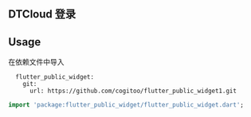 <!-- 
This README describes the package. If you publish this package to pub.dev,
this README's contents appear on the landing page for your package.

For information about how to write a good package README, see the guide for
[writing package pages](https://dart.dev/guides/libraries/writing-package-pages). 

For general information about developing packages, see the Dart guide for
[creating packages](https://dart.dev/guides/libraries/create-library-packages)
and the Flutter guide for
[developing packages and plugins](https://flutter.dev/developing-packages). 
-->


## DTCloud 登录


## Usage

在依赖文件中导入

```
  flutter_public_widget:
    git:
      url: https://github.com/cogitoo/flutter_public_widget1.git
```


```dart
import 'package:flutter_public_widget/flutter_public_widget.dart';
```

